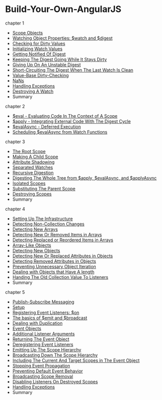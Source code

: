# Build-Your-Own-AngularJS

chapter 1

- [Scope Objects](https://github.com/hjzheng/Build-Your-Own-AngularJS/blob/master/chapter1/Scope-Objects.md)
- [Watching Object Properties: $watch and $digest](https://github.com/hjzheng/Build-Your-Own-AngularJS/blob/master/chapter1/Watching-Object-Properties-%24watch-%24digest.md)
- [Checking for Dirty Values](https://github.com/hjzheng/Build-Your-Own-AngularJS/blob/master/chapter1/Checking-for-Dirty-Values.md)
- [Initializing Watch Values](https://github.com/hjzheng/Build-Your-Own-AngularJS/blob/master/chapter1/Initializing-Watch-Values.md)
- [Getting Notified Of Digest](https://github.com/hjzheng/Build-Your-Own-AngularJS/blob/master/chapter1/Getting-Notified-of-Digests.md)
- [Keeping The Digest Going While It Stays Dirty](https://github.com/hjzheng/Build-Your-Own-AngularJS/blob/master/chapter1/Keeping-The-Digest-Going-While-Is-Stays-Dirty.md)
- [Giving Up On An Unstable Digest](https://github.com/hjzheng/Build-Your-Own-AngularJS/blob/master/chapter1/Giving-Up-On-An-Unstable-Digest.md)
- [Short-Circuiting The Digest When The Last Watch Is Clean](https://github.com/hjzheng/Build-Your-Own-AngularJS/blob/master/chapter1/Short-Circuiting-The-Digest-When-The-Last-Watch-Is-Clean.md)
- [Value-Base Dirty-Checking](https://github.com/hjzheng/Build-Your-Own-AngularJS/blob/master/chapter1/Value-Based-Dirty-Checking.md)
- [NaNs](https://github.com/hjzheng/Build-Your-Own-AngularJS/blob/master/chapter1/NaNs.md)
- [Handling Exceptions](https://github.com/hjzheng/Build-Your-Own-AngularJS/blob/master/chapter1/Handling-Exceptions.md)
- [Destroying A Watch](https://github.com/hjzheng/Build-Your-Own-AngularJS/blob/master/chapter1/Destroying-A-Watch.md)
- Summary

chapter 2

- [$eval - Evaluating Code In The Context of A Scope](https://github.com/hjzheng/Build-Your-Own-AngularJS/blob/master/chapter2/%24eval-Evaluating-Code-In-The-Context-of-A-Scope.md)
- [$apply - Integrating External Code With The Digest Cycle](https://github.com/hjzheng/Build-Your-Own-AngularJS/blob/master/chapter2/%24apply-Integrating-External-Code-With-The-Digest-Cycle.md)
- [$evalAsync - Deferred Execution](https://github.com/hjzheng/Build-Your-Own-AngularJS/blob/master/chapter2/%24evalAsync-Deferred-Execution.md)
- [Scheduling $evalAsync from Watch Functions](https://github.com/hjzheng/Build-Your-Own-AngularJS/blob/master/chapter2/Scheduling-%24evalAsync-from-Watch-Functions.md)

chapter 3

- [The Root Scope](https://github.com/hjzheng/Build-Your-Own-AngularJS/blob/master/chapter3/The-Root-Scope.md)
- [Making A Child Scope](https://github.com/hjzheng/Build-Your-Own-AngularJS/blob/master/chapter3/Making-A-Child-Scope.md)
- [Attribute Shadowing](https://github.com/hjzheng/Build-Your-Own-AngularJS/blob/master/chapter3/Attribute-Shadowing.md)
- [Separated Watches](https://github.com/hjzheng/Build-Your-Own-AngularJS/blob/master/chapter3/Separated-Watches.md)
- [Recursive Digestion](https://github.com/hjzheng/Build-Your-Own-AngularJS/blob/master/chapter3/Recursive-Digestion.md)
- [Digesting The Whole Tree from $apply, $evalAsync, and $applyAsync](https://github.com/hjzheng/Build-Your-Own-AngularJS/blob/master/chapter3/Digesting-The-Whole-Tree-from-%24apply-%24evalAsync-and-%24applyAsync.md)
- [Isolated Scopes](https://github.com/hjzheng/Build-Your-Own-AngularJS/blob/master/chapter3/Isolated-Scopes.md)
- [Substituting The Parent Scope](https://github.com/hjzheng/Build-Your-Own-AngularJS/blob/master/chapter3/Substituting-The-Parent-Scope.md)
- [Destroying Scopes](https://github.com/hjzheng/Build-Your-Own-AngularJS/blob/master/chapter3/Destroying-Scope.md)
- Summary

chapter 4

- [Setting Up The Infrastructure](https://github.com/hjzheng/Build-Your-Own-AngularJS/blob/master/chapter4/Setting-Up-The-Infrastructure.md)
- [Detecting Non-Collection Changes](https://github.com/hjzheng/Build-Your-Own-AngularJS/blob/master/chapter4/Detecting-Non-Collection-Changes.md)
- [Detecting New Arrays](https://github.com/hjzheng/Build-Your-Own-AngularJS/blob/master/chapter4/Detecting-New-Array.md)
- [Detecting New Or Removed Items in Arrays](https://github.com/hjzheng/Build-Your-Own-AngularJS/blob/master/chapter4/Detecting-New-Or-Removed-Items-in-Arrays.md)
- [Detecting Replaced or Reordered Items in Arrays](https://github.com/hjzheng/Build-Your-Own-AngularJS/blob/master/chapter4/Detecting-Replaced-Or-Reordered-Items-in-Arrays.md)
- [Array-Like Objects](https://github.com/hjzheng/Build-Your-Own-AngularJS/blob/master/chapter4/Array-Like-Objects.md)
- [Detecting New Objects](https://github.com/hjzheng/Build-Your-Own-AngularJS/blob/master/chapter4/Detecting-New-Objects.md)
- [Detecting New Or Replaced Attributes in Objects](https://github.com/hjzheng/Build-Your-Own-AngularJS/blob/master/chapter4/Detecting-New-Or-Replaced-Attributes-in-Objects.md)
- [Detecting Removed Attributes in Objects](https://github.com/hjzheng/Build-Your-Own-AngularJS/blob/master/chapter4/Detecting-Removed-Attributes-in-Objects.md)
- [Preventing Unnecessary Object Iteration](https://github.com/hjzheng/Build-Your-Own-AngularJS/blob/master/chapter4/Preventing-Unnecessary-Object-Iteration.md)
- [Dealing with Objects that Have A length](https://github.com/hjzheng/Build-Your-Own-AngularJS/blob/master/chapter4/Dealing-with-Objects-that-Have-A-length.md)
- [Handing The Old Collection Value To Listeners](https://github.com/hjzheng/Build-Your-Own-AngularJS/blob/master/chapter4/Handing-The-Old-Collection-Value-To-Listeners.md)
- Summary

chapter 5

- [Publish-Subscribe Messaging](https://github.com/hjzheng/Build-Your-Own-AngularJS/blob/master/chapter5/Publish-Subscribe-Messaging.md)
- [Setup](https://github.com/hjzheng/Build-Your-Own-AngularJS/blob/master/chapter5/Setup.md)
- [Registering Event Listeners: $on](https://github.com/hjzheng/Build-Your-Own-AngularJS/blob/master/chapter5/Registering-Event-Listeners-%24on.md)
- [The basics of $emit and $broadcast](https://github.com/hjzheng/Build-Your-Own-AngularJS/blob/master/chapter5/The-basics-of-%24emit-and-%24broadcast.md)
- [Dealing with Duplication](https://github.com/hjzheng/Build-Your-Own-AngularJS/blob/master/chapter5/Dealing-with-Duplication.md)
- [Event Objects](https://github.com/hjzheng/Build-Your-Own-AngularJS/blob/master/chapter5/Event-Objects.md)
- [Additional Listener Arguments](https://github.com/hjzheng/Build-Your-Own-AngularJS/blob/master/chapter5/Additional-Listener-Arguments.md)
- [Returning The Event Object](https://github.com/hjzheng/Build-Your-Own-AngularJS/blob/master/chapter5/Returning-The-Event-Object.md)
- [Deregistering Event Listeners](https://github.com/hjzheng/Build-Your-Own-AngularJS/blob/master/chapter5/Deregistering-Event-Listeners.md)
- [Emitting Up The Scope Hierarchy](https://github.com/hjzheng/Build-Your-Own-AngularJS/blob/master/chapter5/Emitting-Up-The-Scope-Hierarchy.md)
- [Broadcasting Down The Scope Hierarchy](https://github.com/hjzheng/Build-Your-Own-AngularJS/blob/master/chapter5/Broadcasting-Down-The-Scope-Hierarchy.md)
- [Including The Current And Target Scopes in The Event Object](https://github.com/hjzheng/Build-Your-Own-AngularJS/blob/master/chapter5/Including-The-Current-And-Target-Scopes-in-The-Event-Object.md)
- [Stopping Event Propagation](https://github.com/hjzheng/Build-Your-Own-AngularJS/blob/master/chapter5/Stopping-Event-Propagation.md)
- [Preventing Default Event Behavior](https://github.com/hjzheng/Build-Your-Own-AngularJS/blob/master/chapter5/Preventing-Default-Event-Behavior.md)
- [Broadcasting Scope Removal](https://github.com/hjzheng/Build-Your-Own-AngularJS/blob/master/chapter5/Broadcasting-Scope-Removal.md)
- [Disabling Listeners On Destroyed Scopes](https://github.com/hjzheng/Build-Your-Own-AngularJS/blob/master/chapter5/Disabling-Listeners-On-Destroyed-Scopes.md)
- [Handling Exceptions](https://github.com/hjzheng/Build-Your-Own-AngularJS/blob/master/chapter5/Handling-Exceptions.md)
- Summary
